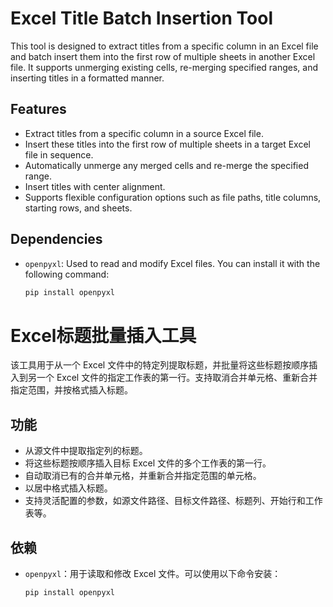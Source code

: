# Excel Title Batch Insertion Tool

This tool is designed to extract titles from a specific column in an Excel file and batch insert them into the first row of multiple sheets in another Excel file. It supports unmerging existing cells, re-merging specified ranges, and inserting titles in a formatted manner.

## Features

- Extract titles from a specific column in a source Excel file.
- Insert these titles into the first row of multiple sheets in a target Excel file in sequence.
- Automatically unmerge any merged cells and re-merge the specified range.
- Insert titles with center alignment.
- Supports flexible configuration options such as file paths, title columns, starting rows, and sheets.

## Dependencies

- `openpyxl`: Used to read and modify Excel files. You can install it with the following command:
  ```bash
  pip install openpyxl


# Excel标题批量插入工具

该工具用于从一个 Excel 文件中的特定列提取标题，并批量将这些标题按顺序插入到另一个 Excel 文件的指定工作表的第一行。支持取消合并单元格、重新合并指定范围，并按格式插入标题。

## 功能

- 从源文件中提取指定列的标题。
- 将这些标题按顺序插入目标 Excel 文件的多个工作表的第一行。
- 自动取消已有的合并单元格，并重新合并指定范围的单元格。
- 以居中格式插入标题。
- 支持灵活配置的参数，如源文件路径、目标文件路径、标题列、开始行和工作表等。

## 依赖

- `openpyxl`：用于读取和修改 Excel 文件。可以使用以下命令安装：
  ```bash
  pip install openpyxl
